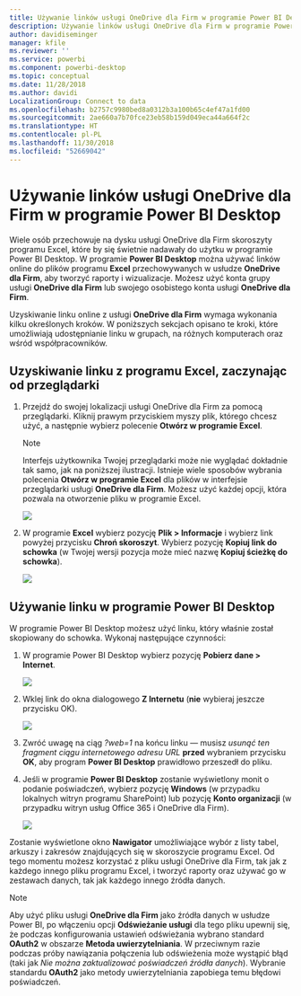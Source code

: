 ```yaml
---
title: Używanie linków usługi OneDrive dla Firm w programie Power BI Desktop
description: Używanie linków usługi OneDrive dla Firm w programie Power BI Desktop
author: davidiseminger
manager: kfile
ms.reviewer: ''
ms.service: powerbi
ms.component: powerbi-desktop
ms.topic: conceptual
ms.date: 11/28/2018
ms.author: davidi
LocalizationGroup: Connect to data
ms.openlocfilehash: b2757c9980bed8a0312b3a100b65c4ef47a1fd00
ms.sourcegitcommit: 2ae660a7b70fce23eb58b159d049eca44a664f2c
ms.translationtype: HT
ms.contentlocale: pl-PL
ms.lasthandoff: 11/30/2018
ms.locfileid: "52669042"
---
```

# <a name="use-onedrive-for-business-links-in-power-bi-desktop"></a>Używanie linków usługi OneDrive dla Firm w programie Power BI Desktop
Wiele osób przechowuje na dysku usługi OneDrive dla Firm skoroszyty programu Excel, które by się świetnie nadawały do użytku w programie Power BI Desktop. W programie **Power BI Desktop** można używać linków online do plików programu **Excel** przechowywanych w usłudze **OneDrive dla Firm**, aby tworzyć raporty i wizualizacje. Możesz użyć konta grupy usługi **OneDrive dla Firm** lub swojego osobistego konta usługi **OneDrive dla Firm**.

Uzyskiwanie linku online z usługi **OneDrive dla Firm** wymaga wykonania kilku określonych kroków. W poniższych sekcjach opisano te kroki, które umożliwiają udostępnianie linku w grupach, na różnych komputerach oraz wśród współpracowników.

## <a name="get-a-link-from-excel-starting-in-the-browser"></a>Uzyskiwanie linku z programu Excel, zaczynając od przeglądarki
1. Przejdź do swojej lokalizacji usługi OneDrive dla Firm za pomocą przeglądarki. Kliknij prawym przyciskiem myszy plik, którego chcesz użyć, a następnie wybierz polecenie **Otwórz w programie Excel**.
   
   > [!NOTE]
   > Interfejs użytkownika Twojej przeglądarki może nie wyglądać dokładnie tak samo, jak na poniższej ilustracji. Istnieje wiele sposobów wybrania polecenia **Otwórz w programie Excel** dla plików w interfejsie przeglądarki usługi **OneDrive dla Firm**. Możesz użyć każdej opcji, która pozwala na otworzenie pliku w programie Excel.
   > 
   > 
   
   ![](media/desktop-use-onedrive-business-links/odb-links_02.png)
2. W programie **Excel** wybierz pozycję **Plik > Informacje** i wybierz link powyżej przycisku **Chroń skoroszyt**. Wybierz pozycję **Kopiuj link do schowka** (w Twojej wersji pozycja może mieć nazwę **Kopiuj ścieżkę do schowka**).
   
   ![](media/desktop-use-onedrive-business-links/odb-links_03.png)

## <a name="use-the-link-in-power-bi-desktop"></a>Używanie linku w programie Power BI Desktop
W programie Power BI Desktop możesz użyć linku, który właśnie został skopiowany do schowka. Wykonaj następujące czynności:

1. W programie Power BI Desktop wybierz pozycję **Pobierz dane > Internet**.
   
   ![](media/desktop-use-onedrive-business-links/odb-links_04.png)
2. Wklej link do okna dialogowego **Z Internetu** (**nie** wybieraj jeszcze przycisku OK).
   
    ![](media/desktop-use-onedrive-business-links/odb-links_05.png)
3. Zwróć uwagę na ciąg *?web=1* na końcu linku — musisz *usunąć ten fragment ciągu internetowego adresu URL* **przed** wybraniem przycisku **OK**, aby program **Power BI Desktop** prawidłowo przeszedł do pliku.
4. Jeśli w programie **Power BI Desktop** zostanie wyświetlony monit o podanie poświadczeń, wybierz pozycję **Windows** (w przypadku lokalnych witryn programu SharePoint) lub pozycję **Konto organizacji** (w przypadku witryn usług Office 365 i OneDrive dla Firm).
   
   ![](media/desktop-use-onedrive-business-links/odb-links_06.png)

Zostanie wyświetlone okno **Nawigator** umożliwiające wybór z listy tabel, arkuszy i zakresów znajdujących się w skoroszycie programu Excel. Od tego momentu możesz korzystać z pliku usługi OneDrive dla Firm, tak jak z każdego innego pliku programu Excel, i tworzyć raporty oraz używać go w zestawach danych, tak jak każdego innego źródła danych.

> [!NOTE]
> Aby użyć pliku usługi **OneDrive dla Firm** jako źródła danych w usłudze Power BI, po włączeniu opcji **Odświeżanie usługi** dla tego pliku upewnij się, że podczas konfigurowania ustawień odświeżania wybrano standard **OAuth2** w obszarze **Metoda uwierzytelniania**. W przeciwnym razie podczas próby nawiązania połączenia lub odświeżenia może wystąpić błąd (taki jak *Nie można zaktualizować poświadczeń źródła danych*). Wybranie standardu **OAuth2** jako metody uwierzytelniania zapobiega temu błędowi poświadczeń.
> 
> 

